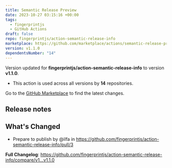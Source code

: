 ```yaml
---
title: Semantic Release Preview
date: 2023-10-27 03:15:16 +00:00
tags:
  - fingerprintjs
  - GitHub Actions
draft: false
repo: fingerprintjs/action-semantic-release-info
marketplace: https://github.com/marketplace/actions/semantic-release-preview
version: v1.1.0
dependentsNumber: "14"
---
```



Version updated for **fingerprintjs/action-semantic-release-info** to version **v1.1.0**.
- This action is used across all versions by **14** repositories.

Go to the [GitHub Marketplace](https://github.com/marketplace/actions/semantic-release-preview) to find the latest changes.

## Release notes

## What's Changed
* Prepare to publish by @ilfa in https://github.com/fingerprintjs/action-semantic-release-info/pull/3


**Full Changelog**: https://github.com/fingerprintjs/action-semantic-release-info/compare/v1...v1.1.0
